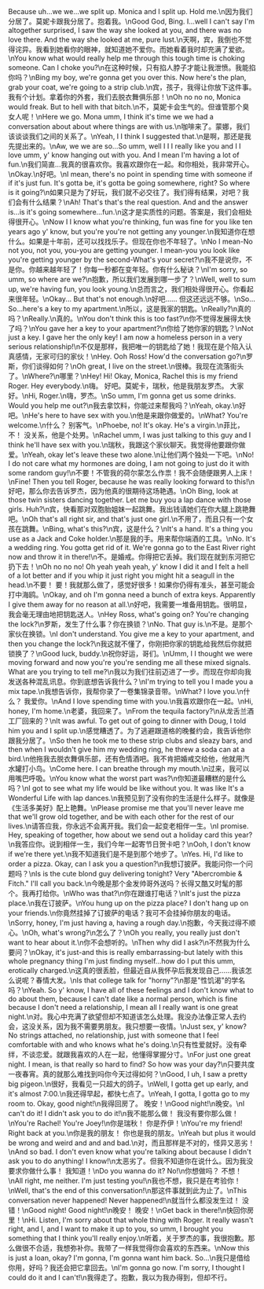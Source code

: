 Because uh…we we…we split up. Monica and I split up. Hold me.\n因为我们分居了。莫妮卡跟我分居了。抱着我。\nGood God, Bing. I…well I can't say I'm altogether surprised, I saw the way she looked at you, and there was no love there. And the way she looked at me, pure lust.\n天啊，宾，我倒也不觉得诧异。我看到她看你的眼神，就知道她不爱你。而她看着我时却充满了爱欲。\nYou know what would really help me through this tough time is choking someone. Can I choke you?\n在这种时候，只有掐人脖子才能让我泄愤。我能掐你吗？\nBing my boy, we're gonna get you over this. Now here's the plan, grab your coat, we're going to a strip club.\n宾，孩子，我得让你放下这件事。我有个计划。拿着你的外套，我们去脱衣舞俱乐部！\nOh no no no, Monica would freak. But to hell with that bitch.\n不，莫妮卡会生气的。但谁管那个臭女人呢！\nHere we go. Mona umm, I think it's time we we had a conversation about about where things are with us.\n咖啡来了。蒙娜，我们该谈谈我们之间的关系了。\nYeah, I I think I suggested that.\n是啊，那还是我先提出来的。\nAw, we we are so…So umm, well I I I really like you and I I love umm, y' know hanging out with you. And I mean I'm having a lot of fun.\n我们简直...我真的很喜欢你。我喜欢跟你在一起。和你相处，我非常开心。\nOkay.\n好吧。\nI mean, there's no point in spending time with someone if if it's just fun. It's gotta be, it's gotta be going somewhere, right? So where is it going?\n如果只是为了好玩，我们就不必交往了。我们得有结果，对吧？我们会有什么结果？\nAh! That's that's the real question. And and the answer is…is it's going somewhere…fun.\n这才是实质性的问题。答案是，我们会相处得很开心。\nNow I I know what you're thinking, fun was fine for you like ten years ago y' know, but you're you're not getting any younger.\n我知道你在想什么。如果是十年前，还可以找找乐子。但现在你也不年轻了。\nNo I mean-No not you, not you, you-you are getting younger. I mean-you you look like you're getting younger by the second-What's your secret?\n我不是说你，不是你。你越来越年轻了！你每一秒都在变年轻。你有什么秘诀？\nI'm sorry, so umm, so where are we?\n抱歉，所以我们发展到哪一步了？\nWell, well to sum up, we're having fun, you look young.\n总而言之，我们相处得很开心。你看起来很年轻。\nOkay... But that's not enough.\n好吧…… 但这还远远不够。\nSo… So…here's a key to my apartment.\n所以，这是我家的钥匙。\nReally?\n真的吗？\nReally.\n真的。\nYou don't think this is too fast?\n你不觉得发展得太快了吗？\nYou gave her a key to your apartment?\n你给了她你家的钥匙？\nNot just a key. I gave her the only key! I am now a homeless person in a very serious relationship!\n不仅是那样，我把唯一的钥匙给了她！我现在是个陷入认真感情，无家可归的家伙！\nHey. Ooh Ross! How'd the conversation go?\n罗斯，你们谈得如何？\nOh great, I live on the street.\n很棒。我现在流落街头了。\nWhere?\n哪里？\nHey! Hi! Okay, Monica, Rachel this is my friend Roger. Hey everybody.\n嗨。 好吧。莫妮卡，瑞秋，他是我朋友罗杰。 大家好。\nHi, Roger.\n嗨，罗杰。\nSo umm, I'm gonna get us some drinks. Would you help me out?\n我去拿饮料，你能过来帮我吗？\nYeah, okay.\n好吧。\nHe's here to have sex with you.\n他是来跟你做爱的。\nWhat? You're welcome.\n什么？ 别客气。\nPhoebe, no! It's okay. He's a virgin.\n菲比，不！ 没关系，他是个处男。\nRachel umm, I was just talking to this guy and I think he'll have sex with you.\n瑞秋，我跟这个家伙聊天。我觉得他要跟你做爱。\nYeah, okay let's leave these two alone.\n让他们两个独处一下吧。\nNo! I do not care what my hormones are doing, I am not going to just do it with some random guy!\n不要！不管我的荷尔蒙怎么作祟！我不会随便跟男人上床！\nFine! Then you tell Roger, because he was really looking forward to this!\n好吧，那么你去告诉罗杰，因为他真的很期待这场艳遇。\nOh Bing, look at those twin sisters dancing together. Let me buy you a lap dance with those girls. Huh?\n宾，快看那对双胞胎姐妹一起跳舞。我出钱请她们在你大腿上跳艳舞吧。\nOh that's all right sir, and that's just one girl.\n不用了，而且只有一个女孩在跳舞。\nBing, what's this?\n宾，这是什么？\nIt's a hand. It's a thing you use as a Jack and Coke holder.\n那是我的手。用来帮你端酒的工具。\nNo. It's a wedding ring. You gotta get rid of it. We're gonna go to the East River right now and throw it in there!\n不。是婚戒。你得把它丢掉。我们现在就到东河把它扔下去！\nOh no no no! Oh yeah yeah yeah, y' know I did it and I felt a hell of a lot better and if you whip it just right you might hit a seagull in the head.\n不要！ 要！我就那么做了，感觉好很多！如果你仍得有准头，甚至可能会打中海鸥。\nOkay, and oh I'm gonna need a bunch of extra keys. Apparently I give them away for no reason at all.\n好吧，我需要一堆备用钥匙。很明显，我会毫无理由地把钥匙送人。\nHey Ross, what's going on? You're changing the lock?\n罗斯，发生了什么事？你在换锁？\nNo. That guy is.\n不是。是那个家伙在换锁。\nI don't understand. You give me a key to your apartment, and then you change the lock?\n我这就不懂了，你刚把你家的钥匙给我然后你就把锁换了？\nGood luck, buddy.\n祝你好运，哥们。\nUmm, I I thought we were moving forward and now you're you're sending me all these mixed signals. What are you trying to tell me?\n我以为我们往前迈进了一步。而现在你却向我发送各种混乱讯息。你到底想告诉我什么？\nI'm trying to tell you I made you a mix tape.\n我想告诉你，我帮你录了一卷集锦录音带。\nWhat? I love you.\n什么？ 我爱你。\nAnd I love spending time with you.\n我喜欢跟你在一起。\nHi, honey, I'm home.\n老婆，我回来了。\nFrom the tequila factory?\n从龙舌兰酒工厂回来的？\nIt was awful. To get out of going to dinner with Doug, I told him you and I split up.\n感觉糟透了。为了逃避跟道格的晚餐约会，我告诉他你跟我分居了。\nSo then he took me to these strip clubs and sleazy bars, and then when I wouldn't give him my wedding ring, he threw a soda can at a bird.\n他拖我去脱衣舞俱乐部，还有色情酒吧。我不肯把婚戒交给他，他就用汽水罐打小鸟。\nCome here. I can breathe through my mouth.\n过来，我可以用嘴巴呼吸。\nYou know what the worst part was?\n你知道最糟糕的是什么吗？\nI got to see what my life would be like without you. It was like It's a Wonderful Life with lap dances.\n我预见到了没有你的生活是什么样子。就像是《生活多美好》配上艳舞。\nPlease promise me that you'll never leave me that we'll grow old together, and be with each other for the rest of our lives.\n请答应我，你永远不会离开我。我们会一起变老相伴一生。\nI promise. Hey, speaking of together, how about we send out a holiday card this year?\n我答应你。说到相伴一生，我们今年一起寄节日贺卡吧？\nOoh, I don't know if we're there yet.\n我不知道我们是不是到那个地步了。\nYes. Hi, I'd like to order a pizza. Okay, can I ask you a question?\n我想订披萨。我能问你一个问题吗？\nIs is the cute blond guy delivering tonight? Very "Abercrombie & Fitch." I'll call you back.\n今晚是那个金发帅哥外送吗？长得又酷又时髦的那个。我再打给你。\nWho was that?\n你在跟谁打电话？\nIt's just the pizza place.\n我在订披萨。\nYou hung up on the pizza place? I don't hang up on your friends.\n你竟然挂掉了订披萨的电话？我可不会挂掉你朋友的电话。\nSorry, honey, I'm just having a, having a rough day.\n抱歉，今天我过得不顺心。\nOh, what's wrong?\n怎么了？\nOh you really, you really just don't want to hear about it.\n你不会想听的。\nThen why did I ask?\n不然我为什么要问？\nOkay, it's just-and this is really embarrassing-but lately with this whole pregnancy thing I'm just finding myself…how do I put this umm, erotically charged.\n这真的很丢脸，但最近自从我怀孕后我发现自己……我该怎么说呢？春情大发。\nIs that college talk for "horny"?\n那是"性饥渴"的学名吗？\nYeah. So y' know, I have all of these feelings and I don't know what to do about them, because I can't date like a normal person, which is fine because I don't need a relationship, I mean all I really want is one great night.\n对。我心中充满了欲望但却不知道该怎么处理。我没办法像正常人去约会，这没关系，因为我不需要男朋友。我只想要一夜情。\nJust sex, y' know? No strings attached, no relationship, just with someone that I feel comfortable with and who knows what he's doing.\n只有性爱就好。没有牵绊，不谈恋爱。就跟我喜欢的人在一起，他懂得掌握分寸。\nFor just one great night. I mean, is that really so hard to find? So how was your day?\n只要共度一夜春宵。真的就那么难找到吗你今天过得如何？\nGood, I uh, I saw a pretty big pigeon.\n很好，我看见一只超大的鸽子。\nWell, I gotta get up early, and it's almost 7:00.\n我还得早起，都快七点了。\nYeah, I gotta, I gotta go to my room to. Okay, good night!\n我得回房了。 晚安！\nGood night!\n晚安。\nI can't do it! I didn't ask you to do it!\n我不能那么做！ 我没有要你那么做！\nYou're Rachel! You're Joey!\n你是瑞秋！ 你是乔伊！\nYou're my friend! Right back at you.\n你是我的朋友！ 你也是我的朋友。\nYeah but plus it would be wrong and weird and and and bad.\n对，而且那样是不对的，怪异又恶劣！\nAnd so bad. I don't even know what you're talking about because I didn't ask you to do anything! I know!\n太恶劣了。但我不知道你在说什么。因为我没要求你做什么事！ 我知道！\nDo you wanna do it? No!\n你想做吗？ 不想！\nAll right, me neither. I'm just testing you!\n我也不想，我只是在考验你！\nWell, that's the end of this conversation!\n那这件事就到此为止了。\nThis conversation never happened! Never happened!\n就当什么都没发生过！ 没错！\nGood night! Good night!\n晚安！ 晚安！\nGet back in there!\n快回你房里！\nHi. Listen, I'm sorry about that whole thing with Roger. It really wasn't right, and I, and I want to make it up to you, so umm, I brought you something that I think you'll really enjoy.\n听着，关于罗杰的事，我很抱歉。那么做很不合适，我想弥补你。我带了一样我觉得你会喜欢的东西来。\nNow this is just a loan, okay? I'm gonna, I'm gonna want him back. So…\n我只是借给你用，好吗？我还会把它拿回去。\nI'm gonna go now. I'm sorry, I thought I could do it and I can't!\n我得走了。抱歉，我以为我办得到，但却不行。
        